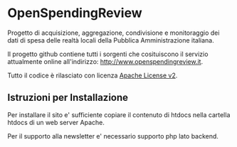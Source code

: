 
OpenSpendingReview
======


Progetto di acquisizione, aggregazione, condivisione e monitoraggio dei dati di spesa 
delle realtà locali della Pubblica Amministrazione italiana.

Il progetto github contiene tutti i sorgenti che cosituiscono il servizio attualmente online all'indirizzo: http://www.openspendingreview.it.

Tutto il codice è rilasciato con licenza [Apache License v2](http://www.apache.org/licenses/LICENSE-2.0.html).


Istruzioni per Installazione
------------------------
Per installare il sito e' sufficiente copiare il contenuto di htdocs nella cartella htdocs di un web server Apache.

Per il supporto alla newsletter e' necessario supporto php lato backend.

